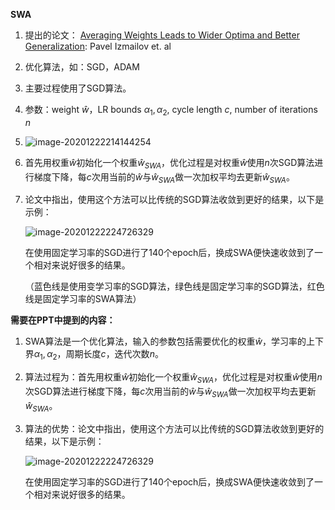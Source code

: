 **SWA**

1. 提出的论文： [Averaging Weights Leads to Wider Optima and Better Generalization](https://arxiv.org/abs/1803.05407): Pavel Izmailov et. al 
2.  优化算法，如：SGD，ADAM
3.  主要过程使用了SGD算法。
4.  参数：weight $\hat{w}$，LR bounds $\alpha_1, \alpha_2$, cycle length $c$, number of iterations $n$
5. ![image-20201222214144254](C:\Users\8igfive\AppData\Roaming\Typora\typora-user-images\image-20201222214144254.png)

6. 首先用权重$\hat{w}$初始化一个权重$\hat{w}_{SWA}$，优化过程是对权重$\hat{w}$使用$n$次SGD算法进行梯度下降，每$c$次用当前的$\hat{w}$与$\hat{w}_{SWA}$做一次加权平均去更新$\hat{w}_{SWA}$。

7. 论文中指出，使用这个方法可以比传统的SGD算法收敛到更好的结果，以下是示例：

   ![image-20201222224726329](C:\Users\8igfive\AppData\Roaming\Typora\typora-user-images\image-20201222224726329.png)

   在使用固定学习率的SGD进行了140个epoch后，换成SWA便快速收敛到了一个相对来说好很多的结果。

   （蓝色线是使用变学习率的SGD算法，绿色线是固定学习率的SGD算法，红色线是固定学习率的SWA算法）





**需要在PPT中提到的内容：**

1. SWA算法是一个优化算法，输入的参数包括需要优化的权重$\hat{w}$，学习率的上下界$\alpha_1,\alpha_2$，周期长度$c$，迭代次数$n$。

2. 算法过程为：首先用权重$\hat{w}$初始化一个权重$\hat{w}_{SWA}$，优化过程是对权重$\hat{w}$使用$n$次SGD算法进行梯度下降，每$c$次用当前的$\hat{w}$与$\hat{w}_{SWA}$做一次加权平均去更新$\hat{w}_{SWA}$。

3. 算法的优势：论文中指出，使用这个方法可以比传统的SGD算法收敛到更好的结果，以下是示例：

   ![image-20201222224726329](C:\Users\8igfive\AppData\Roaming\Typora\typora-user-images\image-20201222224726329.png)

   在使用固定学习率的SGD进行了140个epoch后，换成SWA便快速收敛到了一个相对来说好很多的结果。

